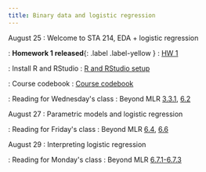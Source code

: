 ```yaml
---
title: Binary data and logistic regression
---
```


August 25
: Welcome to STA 214, EDA + logistic regression

: **Homework 1 released**{: .label .label-yellow }
  : [HW 1](https://sta214-f25.github.io/homework/HW1.pdf)

: Install R and RStudio 
  : [R and RStudio setup](https://sta214-f25.github.io/resources/r_installation/)
  
: Course codebook
  : [Course codebook](https://sta214-f25.github.io/resources/codebook.html)
  
: Reading for Wednesday's class
  : Beyond MLR [3.3.1](https://bookdown.org/roback/bookdown-BeyondMLR/ch-distthry.html#sec-binary), [6.2](https://bookdown.org/roback/bookdown-BeyondMLR/ch-logreg.html#introduction-to-logistic-regression)

August 27
: Parametric models and logistic regression

: Reading for Friday's class
  : Beyond MLR [6.4](https://bookdown.org/roback/bookdown-BeyondMLR/ch-logreg.html#case-study-soccer-goalkeepers), [6.6](https://bookdown.org/roback/bookdown-BeyondMLR/ch-logreg.html#linear-least-squares-vs.-binomial-regression)
  
August 29
: Interpreting logistic regression

: Reading for Monday's class
  : Beyond MLR [6.7.1-6.7.3](https://bookdown.org/roback/bookdown-BeyondMLR/ch-logreg.html#case-study-trying-to-lose-weight)